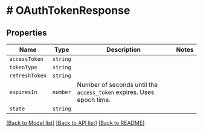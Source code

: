 # # OAuthTokenResponse



## Properties

Name | Type | Description | Notes
------------ | ------------- | ------------- | -------------
| `accessToken` | ```string``` |    |  |
| `tokenType` | ```string``` |    |  |
| `refreshToken` | ```string``` |    |  |
| `expiresIn` | ```number``` |  Number of seconds until the `access_token` expires. Uses epoch time.  |  |
| `state` | ```string``` |    |  |

[[Back to Model list]](../../README.md#models) [[Back to API list]](../../README.md#endpoints) [[Back to README]](../../README.md)
